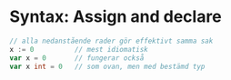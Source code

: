 # Syntax: Assign and declare

```go
// alla nedanstående rader gör effektivt samma sak
x := 0          // mest idiomatisk
var x = 0       // fungerar också
var x int = 0   // som ovan, men med bestämd typ
```
